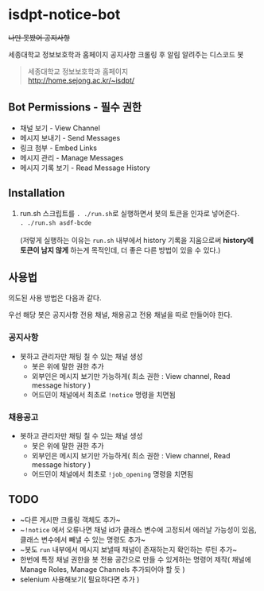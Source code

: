 # isdpt-notice-bot
~~나만 못봤어 공지사항~~

세종대학교 정보보호학과 홈페이지 공지사항 크롤링 후 알림 알려주는 디스코드 봇

> 세종대학교 정보보호학과 홈페이지 \
> http://home.sejong.ac.kr/~isdpt/

## Bot Permissions - 필수 권한
* 채널 보기 - View Channel
* 메시지 보내기 - Send Messages
* 링크 첨부 - Embed Links
* 메시지 관리 - Manage Messages
* 메시지 기록 보기 - Read Message History

## Installation
1. run.sh 스크립트를 `. ./run.sh`로 실행하면서 봇의 토큰을 인자로 넣어준다. \
`. ./run.sh asdf-bcde` \
\
(저렇게 실행하는 이유는 `run.sh` 내부에서 history 기록을 지움으로써 **history에 토큰이 남지 않게** 하는게 목적인데, 더 좋은 다른 방법이 있을 수 있다.)

## 사용법
의도된 사용 방법은 다음과 같다.

우선 해당 봇은 공지사항 전용 채널, 채용공고 전용 채널을 따로 만들어야 한다.

### 공지사항
* 봇하고 관리자만 채팅 칠 수 있는 채널 생성
  * 봇은 위에 말한 권한 추가
  * 외부인은 메시지 보기만 가능하게( 최소 권한 : View channel, Read message history )
  * 어드민이 채널에서 최초로 `!notice` 명령을 치면됨

### 채용공고
* 봇하고 관리자만 채팅 칠 수 있는 채널 생성
  * 봇은 위에 말한 권한 추가
  * 외부인은 메시지 보기만 가능하게( 최소 권한 : View channel, Read message history )
  * 어드민이 채널에서 최초로 `!job_opening` 명령을 치면됨


## TODO
* ~다른 게시판 크롤링 객체도 추가~
* ~`!notice` 에서 오류나면 채널 id가 클래스 변수에 고정되서 에러날 가능성이 있음, 클래스 변수에서 빼낼 수 있는 명령도 추가~
* ~봇도 `run` 내부에서 메시지 보낼때 채널이 존재하는지 확인하는 루틴 추가~
* 한번에 특정 채널 권한을 봇 전용 공간으로 만들 수 있게하는 명령어 제작( 채널에 Manage Roles, Manage Channels 추가되어야 할 듯 )
* selenium 사용해보기( 필요하다면 추가 )
